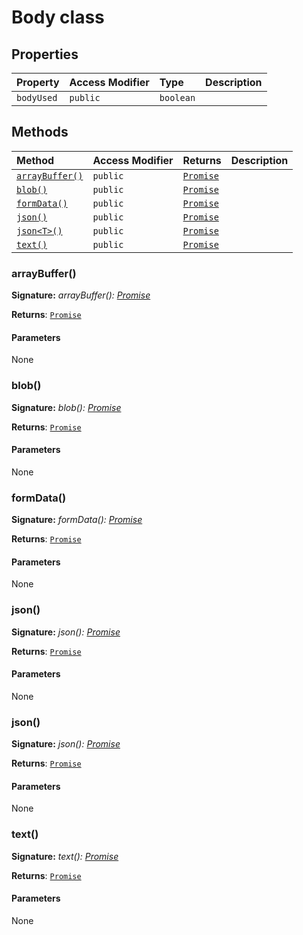 # Body class









## Properties

| Property	   | Access Modifier | Type	| Description|
|:-------------|:----|:-------|:-----------|
|`bodyUsed`     | `public` | `boolean` |  |




## Methods

| Method	   | Access Modifier | Returns	| Description|
|:-------------|:----|:-------|:-----------|
|[`arrayBuffer()`](#arraybuffer)     | `public` | [`Promise`]()<ArrayBuffer> |  |
|[`blob()`](#blob)     | `public` | [`Promise`]()<Blob> |  |
|[`formData()`](#formdata)     | `public` | [`Promise`]()<FormData> |  |
|[`json()`](#json)     | `public` | [`Promise`]()<any> |  |
|[`json<T>()`](#json<t>)     | `public` | [`Promise`]()<T> |  |
|[`text()`](#text)     | `public` | [`Promise`]()<string> |  |





### arrayBuffer()



**Signature:** _arrayBuffer(): [Promise](../es6-promise/promise.md)<ArrayBuffer>_

**Returns**: [`Promise`]()<ArrayBuffer>



#### Parameters
None


### blob()



**Signature:** _blob(): [Promise](../es6-promise/promise.md)<Blob>_

**Returns**: [`Promise`]()<Blob>



#### Parameters
None


### formData()



**Signature:** _formData(): [Promise](../es6-promise/promise.md)<FormData>_

**Returns**: [`Promise`]()<FormData>



#### Parameters
None


### json()



**Signature:** _json(): [Promise](../es6-promise/promise.md)<any>_

**Returns**: [`Promise`]()<any>



#### Parameters
None


### json<T>()



**Signature:** _json<T>(): [Promise](../es6-promise/promise.md)<T>_

**Returns**: [`Promise`]()<T>



#### Parameters
None


### text()



**Signature:** _text(): [Promise](../es6-promise/promise.md)<string>_

**Returns**: [`Promise`]()<string>



#### Parameters
None

